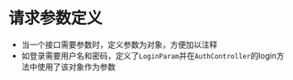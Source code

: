 # 请求参数定义
- 当一个接口需要参数时，定义参数为对象，方便加以注释
- 如登录需要用户名和密码，定义了`LoginParam`并在`AuthController`的login方法中使用了该对象作为参数